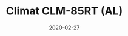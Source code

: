 ---
template: SingleClimt
title: Climat CLM-85RT (AL)
status: Featured / Published
slug: 'climatizadores/climat-clm-85-rt-aluguel'
date: '2020-02-27'
featuredImage: https://brincadeira.co/products/list_climt_85rt.png
price: R$150,00
excerpt: >-
  **Área climatizada:** De 60m² a 85m².   

  
  **Alugue 4 por:** R$500,00.
categories:
  - category: Aluguel
meta:
  canonicalLink: 'https://brincadeira.co/climatizadores/climat-clm-85-rt-aluguel/'
  description: Climat CLM-85RT
  noindex: false
  title: Climat CLM-85RT (AL)
---